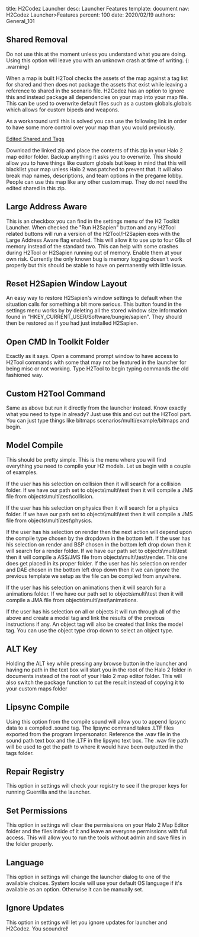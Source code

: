 title:      H2Codez Launcher
desc:       Launcher Features
template:   document
nav:        H2Codez Launcher>Features
percent:    100
date:       2020/02/19
authors:    General_101

## Shared Removal
Do not use this at the moment unless you understand what you are doing. Using this option will leave you with an unknown crash at time of writing.
{: .warning}

When a map is built H2Tool checks the assets of the map against a tag list for shared and then does not package the assets that exist while leaving a reference to shared in the scenario file. 
H2Codez has an option to ignore this and instead package all dependencies on your map into your map file. This can be used to overwrite default files such as a custom globals.globals which allows for custom bipeds and weapons. 

As a workaround until this is solved you can use the following link in order to have some more control over your map than you would previously.

[Edited Shared and Tags](http://www.h2maps.net/Sources/H2EK%20Source/Manual/Shared%20Removal%20Map%20+%20Tags.7z)

Download the linked zip and place the contents of this zip in your Halo 2 map editor folder. Backup anything it asks you to overwrite. This should allow you to have things like custom globals but keep in mind that this will blacklist your map unless
Halo 2 was patched to prevent that. It will also break map names, descriptions, and team options in the pregame lobby. People can use this map like any other custom map. They do not need the edited shared in this zip.

## Large Address Aware
This is an checkbox you can find in the settings menu of the H2 Toolkit Launcher. When checked the "Run H2Sapien" button and any H2Tool related buttons will run a version of the H2Tool/H2Sapien exes with the Large Address Aware flag enabled.
This will allow it to use up to four GBs of memory instead of the standard two. This can help with some crashes during H2Tool or H2Sapien running out of memory. Enable them at your own risk. 
Currently the only known bug is memory logging doesn't work properly but this should be stable to have on permanently with little issue.

## Reset H2Sapien Window Layout
An easy way to restore H2Sapien's window settings to default when the situation calls for something a bit more serious. This button found in the settings menu works by by deleting all the stored window size information found in "HKEY_CURRENT_USER/Software/bungie/sapien".
They should then be restored as if you had just installed H2Sapien.

## Open CMD In Toolkit Folder
Exactly as it says. Open a command prompt window to have access to H2Tool commands with some that may not be featured in the launcher for being misc or not working. Type H2Tool to begin typing commands the old fashioned way.

## Custom H2Tool Command
Same as above but run it directly from the launcher instead. Know exactly what you need to type in already? Just use this and cut out the H2Tool part. You can just type things like bitmaps scenarios/multi/example/bitmaps and begin.

## Model Compile
This should be pretty simple. This is the menu where you will find everything you need to compile your H2 models. Let us begin with a couple of examples.
 
If the user has his selection on collision then it will search for a collision folder. If we have our path set to objects\multi\test then it will compile a JMS file from objects\multi\test\collision.
 
If the user has his selection on physics then it will search for a physics folder. If we have our path set to objects\multi\test then it will compile a JMS file from objects\multi\test\physics. 
 
If the user has his selection on render then the next action will depend upon the compile type chosen by the dropdown in the bottom left. If the user has his selection on render and BSP chosen in the bottom left drop down then it will search for a render folder.
If we have our path set to objects\multi\test then it will compile a ASS/JMS file from objects\multi\test\render. This one does get placed in its proper folder. If the user has his selection on render and DAE chosen in the bottom left drop down then it we can ignore the previous template we setup as the file can be compiled from anywhere.

If the user has his selection on animations then it will search for a animations folder. If we have our path set to objects\multi\test then it will compile a JMA file from objects\multi\test\animations. 

If the user has his selection on all or objects it will run through all of the above and create a model tag and link the results of the previous instructions if any. An object tag will also be created that links the model tag.
You can use the object type drop down to select an object type.

## ALT Key
Holding the ALT key while pressing any browse button in the launcher and having no path in the text box will start you in the root of the Halo 2 folder in documents instead of the root of your Halo 2 map editor folder.
This will also switch the package function to cut the result instead of copying it to your custom maps folder

## Lipsync Compile
Using this option from the compile sound will allow you to append lipsync data to a compiled .sound tag. The lipsync command takes .LTF files exported from the program Impersonator. Reference the .wav file in the sound path
text box and the .LTF in the lipsync text box. The .wav file path will be used to get the path to where it would have been outputted in the tags folder.

## Repair Registry
This option in settings will check your registry to see if the proper keys for running Guerrilla and the launcher.

## Set Permissions
This option in settings will clear the permissions on your Halo 2 Map Editor folder and the files inside of it and leave an everyone permissions with full access. This will allow you to run the tools without admin and save
files in the folder properly.

## Language
This option in settings will change the launcher dialog to one of the available choices. System locale will use your default OS language if it's available as an option. Otherwise it can be manually set.

## Ignore Updates
This option in settings will let you ignore updates for launcher and H2Codez. You scoundrel!
